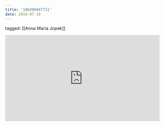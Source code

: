 ```yaml
---
title: '186396947711'
date: 2019-07-19
---
```

tagged: [[Anna Maria Jopek]]
<iframe allow="accelerometer; autoplay; clipboard-write; encrypted-media; gyroscope; picture-in-picture" allowfullscreen="" frameborder="0" height="281" id="youtube_iframe" src="https://www.youtube.com/embed/jjr0XRmBgmc?feature=oembed&amp;enablejsapi=1&amp;origin=https://safe.txmblr.com&amp;wmode=opaque" width="500"></iframe>